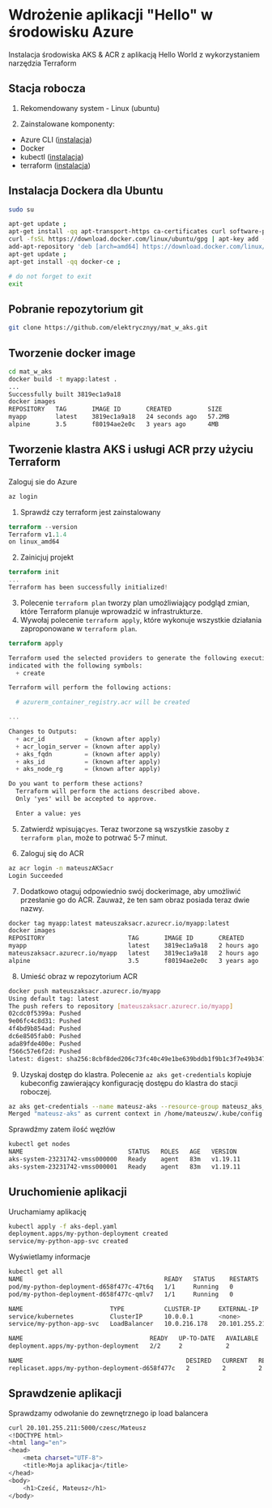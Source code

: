 # Wdrożenie aplikacji "Hello" w środowisku Azure

Instalacja środowiska AKS & ACR z aplikacją Hello World z wykorzystaniem narzędzia Terraform

## Stacja robocza

1. Rekomendowany system - Linux (ubuntu)

2. Zainstalowane komponenty:
* Azure CLI ([instalacja](https://docs.microsoft.com/en-us/cli/azure/install-azure-cli))
* Docker 
* kubectl ([instalacja](https://kubernetes.io/docs/tasks/tools/install-kubectl-linux/))
* terraform ([instalacja](https://learn.hashicorp.com/tutorials/terraform/install-cli))

## Instalacja Dockera dla Ubuntu

```bash
sudo su

apt-get update ;
apt-get install -qq apt-transport-https ca-certificates curl software-properties-common ;
curl -fsSL https://download.docker.com/linux/ubuntu/gpg | apt-key add - ;
add-apt-repository 'deb [arch=amd64] https://download.docker.com/linux/ubuntu '$(lsb_release -cs)' stable' ;
apt-get update ;
apt-get install -qq docker-ce ;

# do not forget to exit
exit
```

## Pobranie repozytorium git

```bash
git clone https://github.com/elektrycznyy/mat_w_aks.git
```

## Tworzenie docker image
```bash
cd mat_w_aks
docker build -t myapp:latest .
...
Successfully built 3819ec1a9a18
docker images
REPOSITORY   TAG       IMAGE ID       CREATED          SIZE
myapp        latest    3819ec1a9a18   24 seconds ago   57.2MB
alpine       3.5       f80194ae2e0c   3 years ago      4MB
```

## Tworzenie klastra AKS i usługi ACR przy użyciu Terraform

Zaloguj sie do Azure

```bash
az login
```

1. Sprawdź czy terraform jest zainstalowany
```terraform
terraform --version
Terraform v1.1.4
on linux_amd64
```
2. Zainicjuj projekt
```terraform
terraform init
...
Terraform has been successfully initialized!
```
3. Polecenie ```terraform plan``` tworzy plan umożliwiający podgląd zmian, które Terraform planuje wprowadzić w infrastrukturze.
4. Wywołaj polecenie ```terraform apply```, które wykonuje wszystkie działania zaproponowane w ```terraform plan```.
```terraform
terraform apply

Terraform used the selected providers to generate the following execution plan. Resource actions are
indicated with the following symbols:
  + create

Terraform will perform the following actions:

  # azurerm_container_registry.acr will be created

...

Changes to Outputs:
  + acr_id           = (known after apply)
  + acr_login_server = (known after apply)
  + aks_fqdn         = (known after apply)
  + aks_id           = (known after apply)
  + aks_node_rg      = (known after apply)

Do you want to perform these actions?
  Terraform will perform the actions described above.
  Only 'yes' will be accepted to approve.

  Enter a value: yes
```
5. Zatwierdź wpisując```yes```. 
Teraz tworzone są wszystkie zasoby z ```terraform plan```, może to potrwać 5-7 minut.

6. Zaloguj się do ACR
```bash
az acr login -n mateuszAKSacr
Login Succeeded
```
7. Dodatkowo otaguj odpowiednio swój dockerimage, aby umożliwić przesłanie go do ACR. Zauważ, że ten sam obraz posiada teraz dwie nazwy.
```bash
docker tag myapp:latest mateuszaksacr.azurecr.io/myapp:latest
docker images
REPOSITORY                       TAG       IMAGE ID       CREATED       SIZE
myapp                            latest    3819ec1a9a18   2 hours ago   57.2MB
mateuszaksacr.azurecr.io/myapp   latest    3819ec1a9a18   2 hours ago   57.2MB
alpine                           3.5       f80194ae2e0c   3 years ago   4MB
```
8. Umieść obraz w repozytorium ACR
```bash
docker push mateuszaksacr.azurecr.io/myapp
Using default tag: latest
The push refers to repository [mateuszaksacr.azurecr.io/myapp]
02cdc0f5399a: Pushed 
9e06fc4c8d31: Pushed 
4f4bd9b854ad: Pushed 
dc6e8505fab0: Pushed 
ada89fde400e: Pushed 
f566c57e6f2d: Pushed 
latest: digest: sha256:8cbf8ded206c73fc40c49e1be639bddb1f9b1c3f7e49b347cab954f49d9c80a6 size: 1572
```
9. Uzyskaj dostęp do klastra. Polecenie ```az aks get-credentials``` kopiuje kubeconfig zawierający konfigurację dostępu do klastra do stacji roboczej.
```bash
az aks get-credentials --name mateusz-aks --resource-group mateusz_aks_tf_rg
Merged "mateusz-aks" as current context in /home/mateuszw/.kube/config
```
Sprawdźmy zatem ilość węzłów
```bash
kubectl get nodes
NAME                             STATUS   ROLES   AGE   VERSION
aks-system-23231742-vmss000000   Ready    agent   83m   v1.19.11
aks-system-23231742-vmss000001   Ready    agent   83m   v1.19.11
```
## Uruchomienie aplikacji
Uruchamiamy aplikację
```bash
kubectl apply -f aks-depl.yaml
deployment.apps/my-python-deployment created
service/my-python-app-svc created
```
Wyświetlamy informacje
```bash
kubectl get all
NAME                                       READY   STATUS    RESTARTS   AGE
pod/my-python-deployment-d658f477c-47t6q   1/1     Running   0          94s
pod/my-python-deployment-d658f477c-qmlv7   1/1     Running   0          94s

NAME                        TYPE           CLUSTER-IP     EXTERNAL-IP      PORT(S)          AGE
service/kubernetes          ClusterIP      10.0.0.1       <none>           443/TCP          90m
service/my-python-app-svc   LoadBalancer   10.0.216.178   20.101.255.211   5000:32484/TCP   94s

NAME                                   READY   UP-TO-DATE   AVAILABLE   AGE
deployment.apps/my-python-deployment   2/2     2            2           95s

NAME                                             DESIRED   CURRENT   READY   AGE
replicaset.apps/my-python-deployment-d658f477c   2         2         2       95s
```

## Sprawdzenie aplikacji
Sprawdzamy odwołanie do zewnętrznego ip load balancera 
```bash
curl 20.101.255.211:5000/czesc/Mateusz
<!DOCTYPE html>
<html lang="en">
<head>
	<meta charset="UTF-8">
	<title>Moja aplikacja</title>
</head>
<body>
	<h1>Cześć, Mateusz</h1>
</body>
```
